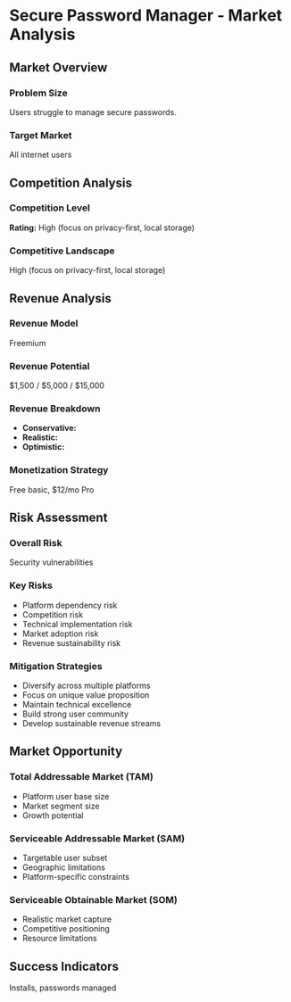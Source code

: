 # Secure Password Manager - Market Analysis

## Market Overview

### Problem Size
Users struggle to manage secure passwords.

### Target Market
All internet users

## Competition Analysis

### Competition Level
**Rating:** High (focus on privacy-first, local storage)

### Competitive Landscape
High (focus on privacy-first, local storage)

## Revenue Analysis

### Revenue Model
Freemium

### Revenue Potential
$1,500 / $5,000 / $15,000

### Revenue Breakdown
- **Conservative:** 
- **Realistic:** 
- **Optimistic:** 

### Monetization Strategy
Free basic, $12/mo Pro

## Risk Assessment

### Overall Risk
Security vulnerabilities

### Key Risks
- Platform dependency risk
- Competition risk
- Technical implementation risk
- Market adoption risk
- Revenue sustainability risk

### Mitigation Strategies
- Diversify across multiple platforms
- Focus on unique value proposition
- Maintain technical excellence
- Build strong user community
- Develop sustainable revenue streams

## Market Opportunity

### Total Addressable Market (TAM)
- Platform user base size
- Market segment size
- Growth potential

### Serviceable Addressable Market (SAM)
- Targetable user subset
- Geographic limitations
- Platform-specific constraints

### Serviceable Obtainable Market (SOM)
- Realistic market capture
- Competitive positioning
- Resource limitations

## Success Indicators
Installs, passwords managed
